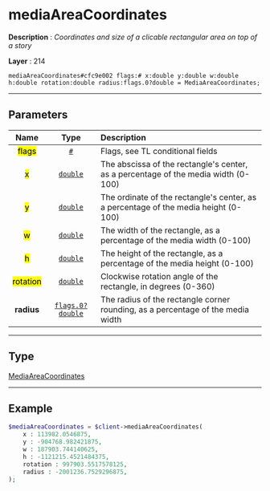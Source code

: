 # mediaAreaCoordinates

**Description** : *Coordinates and size of a clicable rectangular area on top of a story*

**Layer** : 214

```tl
mediaAreaCoordinates#cfc9e002 flags:# x:double y:double w:double h:double rotation:double radius:flags.0?double = MediaAreaCoordinates;
```

---

## Parameters

| Name | Type | Description |
| :---: | :---: | :--- |
| <mark>flags</mark> | [`#`](type/#) | Flags, see TL conditional fields |
| <mark>x</mark> | [`double`](type/double) | The abscissa of the rectangle's center, as a percentage of the media width (0-100) |
| <mark>y</mark> | [`double`](type/double) | The ordinate of the rectangle's center, as a percentage of the media height (0-100) |
| <mark>w</mark> | [`double`](type/double) | The width of the rectangle, as a percentage of the media width (0-100) |
| <mark>h</mark> | [`double`](type/double) | The height of the rectangle, as a percentage of the media height (0-100) |
| <mark>rotation</mark> | [`double`](type/double) | Clockwise rotation angle of the rectangle, in degrees (0-360) |
| **radius** | [`flags.0?double`](type/double) | The radius of the rectangle corner rounding, as a percentage of the media width |

---

## Type

[MediaAreaCoordinates](type/MediaAreaCoordinates)

---

## Example

```php
$mediaAreaCoordinates = $client->mediaAreaCoordinates(
	x : 113982.0546875,
	y : -904768.982421875,
	w : 187903.744140625,
	h : -1121215.4521484375,
	rotation : 997903.5517578125,
	radius : -2001236.7529296875,
);
```